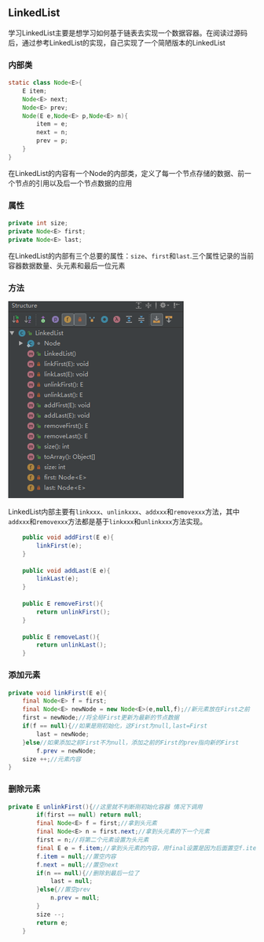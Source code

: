 ## LinkedList

学习LinkedList主要是想学习如何基于链表去实现一个数据容器。在阅读过源码后，通过参考LinkedList的实现，自己实现了一个简陋版本的LinkedList

### 内部类

```java
static class Node<E>{
    E item;
    Node<E> next;
    Node<E> prev;
    Node(E e,Node<E> p,Node<E> n){
        item = e;
        next = n;
        prev = p;
    }
}
```

在LinkedList的内容有一个Node<E>的内部类，定义了每一个节点存储的数据、前一个节点的引用以及后一个节点数据的应用

### 属性 

```java
private int size;
private Node<E> first;
private Node<E> last;
```

在LinkedList的内部有三个总要的属性：`size`、`first`和`last`.三个属性记录的当前容器数据数量、头元素和最后一位元素

### 方法

![](../pics/LinkedListStructure.png)

LinkedList内部主要有`linkxxx`、`unlinkxxx`、`addxxx`和`removexxx`方法，其中`addxxx`和`removexxx`方法都是基于`linkxxx`和`unlinkxxx`方法实现。

```java
    public void addFirst(E e){
        linkFirst(e);
    }

    public void addLast(E e){
        linkLast(e);
    }

    public E removeFirst(){
        return unlinkFirst();
    }

    public E removeLast(){
        return unlinkLast();
    }
```
### 添加元素
```java
private void linkFirst(E e){
    final Node<E> f = first;
    final Node<E> newNode = new Node<E>(e,null,f);//新元素放在First之前
    first = newNode;//将全局First更新为最新的节点数据
    if(f == null){//如果是刚初始化，这First为null,last=First
        last = newNode;
    }else//如果添加之前First不为null，添加之前的First的prev指向新的First
        f.prev = newNode;
    size ++;//元素内容
}
```

### 删除元素

```java
private E unlinkFirst(){//这里就不判断刚初始化容器 情况下调用
        if(first == null) return null;
        final Node<E> f = first;//拿到头元素
        final Node<E> n = first.next;//拿到头元素的下一个元素
        first = n;//将第二个元素设置为头元素
        final E e = f.item;//拿到头元素的内容，用final设置是因为后面置空f.item时，不影响到需要返回的内容
        f.item = null;//置空内容
        f.next = null;//置空next
        if(n == null){//删除到最后一位了
            last = null;
        }else{//置空prev
            n.prev = null;
        }
        size --;
        return e;
    }
```